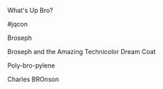 What's Up Bro?



#jqcon



Broseph

Broseph and the Amazing Technicolor Dream Coat

Poly-bro-pylene

Charles BROnson
